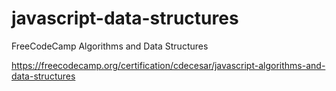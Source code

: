 # javascript-data-structures

FreeCodeCamp Algorithms and Data Structures

https://freecodecamp.org/certification/cdecesar/javascript-algorithms-and-data-structures 
